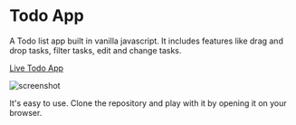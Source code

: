 # Todo App
A Todo list app built in vanilla javascript. It includes features like drag and drop tasks, filter tasks, edit and change tasks.

[Live Todo App](https://ankitsaxena21.github.io/Todo-App/)

![screenshot](https://github.com/ankitsaxena21/Todo-App/blob/master/Screenshot_2020-05-06%20Todo%20App.png)

It's easy to use. Clone the repository and play with it by opening it on your browser.
